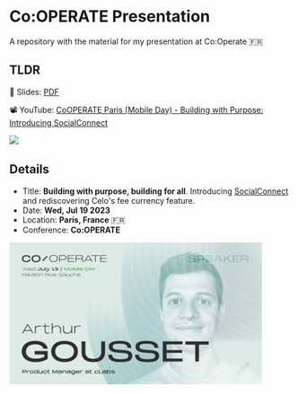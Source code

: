 # Co:OPERATE Presentation

A repository with the material for my presentation at Co:Operate 🇫🇷

## TLDR

🌠 Slides: [PDF](./slides.pdf)

📽️ YouTube: [CoOPERATE Paris (Mobile Day) - Building with Purpose: Introducing SocialConnect](https://www.youtube.com/watch?v=XO_33vb45V4)

[<img src="https://img.youtube.com/vi/XO_33vb45V4/0.jpg" width="450">](https://www.youtube.com/watch?v=XO_33vb45V4)

## Details

+	Title: **Building with purpose, building for all**. Introducing [SocialConnect](socialconnect.dev) and rediscovering Celo's fee currency feature.
+	Date: **Wed, Jul 19 2023**
+	Location: **Paris, France** 🇫🇷
+	Conference: **Co:OPERATE**

<img src="assets/images/cooperate-banner.jpg" width="450">
